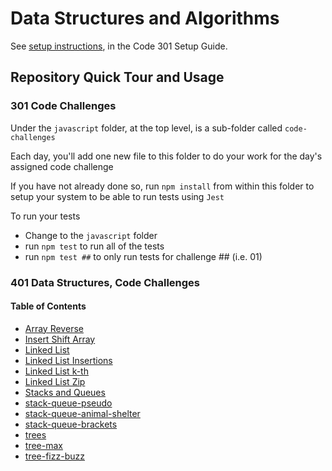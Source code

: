 # Data Structures and Algorithms

See [setup instructions](https://codefellows.github.io/setup-guide/code-301/3-code-challenges), in the Code 301 Setup Guide.

## Repository Quick Tour and Usage

### 301 Code Challenges

Under the `javascript` folder, at the top level, is a sub-folder called `code-challenges`

Each day, you'll add one new file to this folder to do your work for the day's assigned code challenge

If you have not already done so, run `npm install` from within this folder to setup your system to be able to run tests using `Jest`

To run your tests

- Change to the `javascript` folder
- run `npm test` to run all of the tests
- run `npm test ##` to only run tests for challenge ## (i.e. 01)

### 401 Data Structures, Code Challenges

#### Table of Contents

- [Array Reverse](/javascript/arrayReverse/README.md)
- [Insert Shift Array](/javascript/insertShiftArray/README.md)
- [Linked List](/javascript/linked-list/README.md)
- [Linked List Insertions](/javascript/linkedList_Insertions/README.md)
- [Linked List k-th](/javascript//linked-list-kth/README.md)
- [Linked List Zip](/javascript/linkedList_Zip/README.md)
- [Stacks and Queues](/javascript/stack-and-queue/README.md)
- [stack-queue-pseudo](/javascript/stack-queue-pseudo/README.md)
- [stack-queue-animal-shelter](/javascript/stack-queue-animal-shelter/README.md)
- [stack-queue-brackets](/javascript/stack-queue-brackets/README.md)
- [trees](/javascript/trees/README.md)
- [tree-max](/javascript/tree-max/README.md)
- [tree-fizz-buzz](/javascript/tree-fizz-buzz/README.md)
